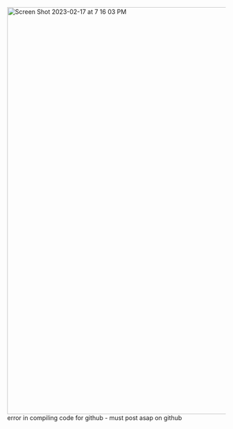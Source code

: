 <img width="938" alt="Screen Shot 2023-02-17 at 7 16 03 PM" src="https://user-images.githubusercontent.com/75547536/219819897-4af55923-0c9a-4374-805f-d6c48fa3f8f7.png">
error in compiling code for github - must post asap on github 
